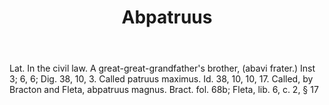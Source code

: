---
title: Abpatruus
permalink: "/definitions/abpatruus.html"
body: Lat. In the civil law. A great-great-grandfather's brother, (abavi frater.)
  Inst 3; 6, 6; Dig. 38, 10, 3. Called patruus maximus. Id. 38, 10, 10, 17. Called,
  by Bracton and Fleta, abpatruus magnus. Bract. fol. 68b; Fleta, lib. 6, c. 2, §
  17
published_at: '2018-07-07'
layout: post
---